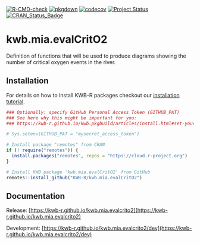 [![R-CMD-check](https://github.com/KWB-R/kwb.mia.evalCritO2/workflows/R-CMD-check/badge.svg)](https://github.com/KWB-R/kwb.mia.evalCritO2/actions?query=workflow%3AR-CMD-check)
[![pkgdown](https://github.com/KWB-R/kwb.mia.evalCritO2/workflows/pkgdown/badge.svg)](https://github.com/KWB-R/kwb.mia.evalCritO2/actions?query=workflow%3Apkgdown)
[![codecov](https://codecov.io/github/KWB-R/kwb.mia.evalCritO2/branch/main/graphs/badge.svg)](https://codecov.io/github/KWB-R/kwb.mia.evalCritO2)
[![Project Status](https://img.shields.io/badge/lifecycle-experimental-orange.svg)](https://www.tidyverse.org/lifecycle/#experimental)
[![CRAN_Status_Badge](https://www.r-pkg.org/badges/version/kwb.mia.evalCritO2)]()

# kwb.mia.evalCritO2

Definition of functions that will be used to produce diagrams
showing the number of critical oxygen events in the river.

## Installation

For details on how to install KWB-R packages checkout our [installation tutorial](https://kwb-r.github.io/kwb.pkgbuild/articles/install.html).

```r
### Optionally: specify GitHub Personal Access Token (GITHUB_PAT)
### See here why this might be important for you:
### https://kwb-r.github.io/kwb.pkgbuild/articles/install.html#set-your-github_pat

# Sys.setenv(GITHUB_PAT = "mysecret_access_token")

# Install package "remotes" from CRAN
if (! require("remotes")) {
  install.packages("remotes", repos = "https://cloud.r-project.org")
}

# Install KWB package 'kwb.mia.evalCritO2' from GitHub
remotes::install_github("KWB-R/kwb.mia.evalCritO2")
```

## Documentation

Release: [https://kwb-r.github.io/kwb.mia.evalcrito2](https://kwb-r.github.io/kwb.mia.evalcrito2)

Development: [https://kwb-r.github.io/kwb.mia.evalcrito2/dev](https://kwb-r.github.io/kwb.mia.evalcrito2/dev)
